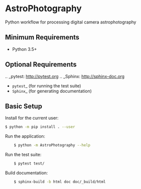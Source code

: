 # AstroPhotography

Python workflow for processing digital camera astrophotography


## Minimum Requirements

- Python 3.5+


## Optional Requirements

.. _pytest: http://pytest.org
.. _Sphinx: http://sphinx-doc.org

- `pytest`_ (for running the test suite)
- `Sphinx`_ (for generating documentation)


## Basic Setup

Install for the current user:

```bash
$ python -m pip install . --user
```

Run the application:

```bash
    $ python -m AstroPhotography --help
```

Run the test suite:

```bash
    $ pytest test/
```

Build documentation:

```bash
    $ sphinx-build -b html doc doc/_build/html
```
